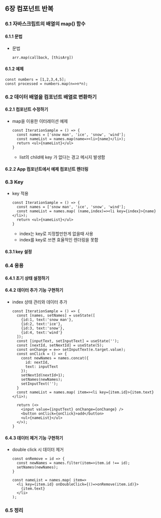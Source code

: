 ## 6장 컴포넌트 반복
### 6.1 자바스크립트의 배열의 map() 함수
#### 6.1.1 문법
  - 문법
    ```
    arr.map(callback, [thisArg])
    ```
#### 6.1.2 예제
  ```
  const numbers = [1,2,3,4,5];
  const processed = numbers.map(n=>n*n);
  ```
### 6.2 데이터 배열을 컴포넌트 배열로 변환하기
#### 6.2.1 컴포넌트 수정하기
  - map을 이용한 이터레이션 예제
    ```
    const IterationSample = () => {
      const names = ['snow man', 'ice', 'snow', 'wind'];
      const nameList = names.map(name=><li>{name}</li>);
      return <ul>{nameList}</ul>
    }
    ```
      - list의 child에 key 가 없다는 경고 메시지 발생함
#### 6.2.2 App 컴포넌트에서 예제 컴포넌트 렌더링
### 6.3 Key
  - key 적용
    ```
    const IterationSample = () => {
      const names = ['snow man', 'ice', 'snow', 'wind'];
      const nameList = names.map( (name,index)=><li key={index}>{name}</li>);
      return <ul>{nameList}</ul>
    }
    ```
    - index는 key로 지정할만한게 없을때 사용
    - index를 key로 쓰면 효율적인 렌더링을 못함
#### 6.3.1 key 설정
### 6.4 응용
#### 6.4.1 초기 상태 설정하기
#### 6.4.2 데이터 추가 기능 구현하기
  - index 상태 관리와 데이터 추가
    ```
    const IterationSample = () => {
      const [names, setNames] = useState([
        {id:1, text:'snow man'}, 
        {id:2, text:'ice'}, 
        {id:3, text:'snow'}, 
        {id:4, text:'wind'}
      ]);
      const [inputText, setInputText] = useState('');
      const [nextId, setNextId] = useState(5);
      const onChange = e=> setInputText(e.target.value);
      const onClick = () => {
        const newNames = names.concat({
          id: nextId,
          text: inputText
        });
        setNextId(nextId+1);
        setNames(newNames);
        setInputText('');
      }
      const nameList = names.map( item=><li key={item.id}>{item.text}</li>);

      return (<>
        <input value={inputText} onChange={onChange} />
        <button onClick={onClick}>add</button>
        <ul>{nameList}</ul>
      </>);
    }
    ```
#### 6.4.3 데이터 제거 기능 구현하기
  - double click 시 데이터 제거
    ```
    const onRemove = id => {
      const newNames = names.filter(item=>item.id !== id);
      setNames(newNames);
    }

    const nameList = names.map( item=>
      <li key={item.id} onDoubleClick={()=>onRemove(item.id)}>
        {item.text}
      </li>
    );
    ```
### 6.5 정리
